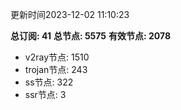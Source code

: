 更新时间2023-12-02 11:10:23

**总订阅: 41**
**总节点: 5575**
**有效节点: 2078**
- v2ray节点: 1510
- trojan节点: 243
- ss节点: 322
- ssr节点: 3
